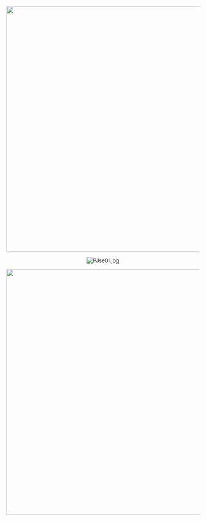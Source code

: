 <p align="center">
<img src="https://github.com/Mobanzu/Mobanzu/blob/main/assets/line.gif" width=640>
</p>

<p align="center">
<img src="https://sv1.picz.in.th/images/2021/06/04/PJse0I.jpg" alt="PJse0I.jpg" border="0" />
</p>

<p align="center">
<img src="https://github.com/Mobanzu/Mobanzu/blob/main/assets/line.gif" width=640>
</p>

